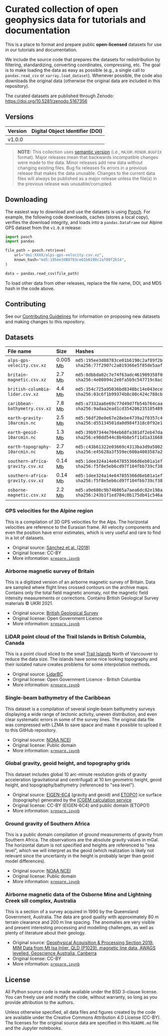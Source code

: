# Curated collection of open geophysics data for tutorials and documentation

This is a place to format and prepare public **open-licensed** datasets for
use in our tutorials and documentation.

We include the source code that prepares the datasets for redistribution
by filtering, standardizing, converting coordinates, compressing, etc.
The goal is to make loading the data as easy as possible (e.g., a single
call to `pandas.read_csv` or `xarray.load_dataset`).
Whenever possible, the code also downloads the original data (otherwise the
original data are included in this repository).

The curated datasets are published through Zenodo:
https://doi.org/10.5281/zenodo.5167356


## Versions

Version | Digital Object Identifier (DOI)
--|--
v1.0.0 | [](https://doi.org/)

> **NOTE:** This collection uses [semantic version](https://semver.org/)
> (i.e., `MAJOR.MINOR.BUGFIX` format).
> Major releases mean that backwards incompatible changes were made to the data.
> Minor releases add new data without changing existing files.
> Bug fix releases fix errors in a previous release that makes the data unusable.
> Changes to the current data files will always be published as a major release
> unless the file(s) in the previous release was unusable/corrupted.


## Downloading

The easiest way to download and use the datasets is using [Pooch](https://www.fatiando.org/pooch).
For example, the following code downloads, caches (stores a local copy), verifies the
download integrity, and loads into a `pandas.DataFrame` our Alpine GPS dataset
from the `v1.0.0` release:

```python
import pooch
import pandas

file_path = pooch.retrieve(
    url="doi:XXXX/alps-gps-velocity.csv.xz",
    known_hash="md5:195ee3d88783ce01b6190c2af89f2b14",
)

data = pandas.read_csv(file_path)
```

To load other data from other releases, replace the file name, DOI, and MD5 hash in the code 
above.


## Contributing

See our [Contributing Guidelines](CONTRIBUTING.md) for information on
proposing new datasets and making changes to this repository.


## Datasets

| File name | Size | Hashes |
|:----------|:-----|:-------|
| `alps-gps-velocity.csv.xz` | 0.005 Mb | `md5:195ee3d88783ce01b6190c2af89f2b14` `sha256:77f2907c2a019366e5f85de5aafcab2d0e90cc2c378171468a7705cab9938584` |
| `britain-magnetic.csv.xz` | 2.7 Mb | `md5:8dbbda02c7e74f63adc461909358f056` `sha256:4e00894c2e0fa5b9c547719c8ac08adb6e788a7074c0dae9fb1b2767cf494b38` |
| `british-columbia-lidar.csv.xz` | 4.4 Mb | `md5:354c725a95036bd8340bc14e043ece5a` `sha256:03c6f1b99374b8c00c424c788cb6956bc00ab477244bb69835d4171312714fe1` |
| `caribbean-bathymetry.csv.xz` | 7.8 Mb | `md5:a7332aa6e69c77d49d7fb54b764caa82` `sha256:9adaa2ead1cd354206235105489b511c4c46833b2e137a3eadc917243d16f09e` |
| `earth-gravity-10arcmin.nc` | 2.5 Mb | `md5:56df20e0e67e28ebe4739a2f0357c4a6` `sha256:d55134501da0d984f318c0f92e1a15a8472176ec7babde5edfdb58855190273e` |
| `earth-geoid-10arcmin.nc` | 1.3 Mb | `md5:39b97344e704eb68fa381df2eb47da0f` `sha256:e98dd544c8b4b8e5f11d1a316684dfbc2612e2860af07b946df46ed9f782a0f6` |
| `earth-topography-10arcmin.nc` | 2.7 Mb | `md5:c43b61322e03669c4313ba3d9a58028d` `sha256:e45628a3f559ec600a4003587a2b575402d22986651ee48806930aa909af4cf6` |
| `southern-africa-gravity.csv.xz` | 0.14 Mb | `md5:1dee324a14e647855366d6eb01a1ef35` `sha256:f5f8e5eb6cd97f104fbb739cf389113cbf28ca8ee003043fab720a0fa7262cac` |
| `southern-africa-gravity.csv.xz` | 0.14 Mb | `md5:1dee324a14e647855366d6eb01a1ef35` `sha256:f5f8e5eb6cd97f104fbb739cf389113cbf28ca8ee003043fab720a0fa7262cac` |
| `osborne-magnetic.csv.xz` | 2.2 Mb | `md5:a9e680c9b746065a7aea6dc82e198af5` `sha256:243b1f1ed784c8b175db41c546a6d77486fa5e8901def766fef43c04d18ee26a` |


### GPS velocities for the Alpine region

This is a compilation of 3D GPS velocities for the Alps.
The horizontal velocities are reference to the Eurasian frame.
All velocity components and even the position have error estimates,
which is very useful and rare to find in a lot of datasets.

* Original source: [Sánchez et al. (2018)](https://doi.org/10.1594/PANGAEA.886889)
* Original license: CC-BY
* More information: [`prepare.ipynb`](https://nbviewer.org/github/fatiando/data/blob/main/alps-gps-velocity/prepare.ipynb)

### Airborne magnetic survey of Britain

This is a digitized version of an airborne magnetic survey of Britain.
Data are sampled where flight lines crossed contours on the archive maps.
Contains only the total field magnetic anomaly, not the magnetic field
intensity measurements or corrections.
Contains British Geological Survey materials © UKRI 2021.

* Original source: [British Geological Survey](https://www.bgs.ac.uk/datasets/gb-aeromagnetic-survey/)
* Original license: Open Government Licence
* More information: [`prepare.ipynb`](https://nbviewer.org/github/fatiando/data/blob/main/britain-magnetic/prepare.ipynb)

### LiDAR point cloud of the Trail Islands in British Columbia, Canada

This is a point cloud sliced to the small
[Trail Islands](https://apps.gov.bc.ca/pub/bcgnws/names/21973.html) North of
Vancouver to reduce the data size.
The islands have some nice looking topography and their isolated nature creates
problems for some interpolation methods.

* Original source: [LidarBC](https://www2.gov.bc.ca/gov/content/data/geographic-data-services/lidarbc)
* Original license: Open Government Licence - British Columbia
* More information: [`prepare.ipynb`](https://nbviewer.org/github/fatiando/data/blob/main/british-columbia-lidar/prepare.ipynb)

### Single-beam bathymetry of the Caribbean

This dataset is a compilation of several single-beam bathymetry surveys
displaying a wide range of tectonic activity, uneven distribution, and
even clear systematic errors in some of the survey lines.
The original data file was compressed with LZMA to save space and make it
possible to upload it to this GitHub repository.

* Original source: [NOAA NCEI](https://ngdc.noaa.gov/mgg/geodas/trackline.html)
* Original license: Public domain
* More information: [`prepare.ipynb`](https://nbviewer.org/github/fatiando/data/blob/main/caribbean-bathymetry/prepare.ipynb)

### Global gravity, geoid height, and topography grids

This dataset includes global 10 arc-minute resolution grids of
gravity acceleration (gravitational and centrifugal) at 10 km geometric height,
geoid height, and topography/bathymetry (referenced to "sea level").

* Original source: [EIGEN-6C4](https://doi.org/10.5880/icgem.2015.1) (gravity
  and geoid) and [ETOPO1](https://doi.org/10.7289/V5C8276M) ice surface
  (topography) generated by the
  [ICGEM calculation service](http://icgem.gfz-potsdam.de/home)
* Original license: CC-BY (EIGEN-6C4) and public domain (ETOPO1)
* More information: [`prepare.ipynb`](https://nbviewer.org/github/fatiando/data/blob/main/global-gravity-topography/prepare.ipynb)

### Ground gravity of Southern Africa

This is a public domain compilation of ground measurements of gravity from
Southern Africa.
The observations are the absolute gravity values in mGal.
The horizontal datum is not specified and heights are referenced to "sea
level", which we will interpret as the geoid (which realization is likely not
relevant since the uncertainty in the height is probably larger than geoid
model differences).

* Original source: [NOAA NCEI](https://www.ngdc.noaa.gov/)
* Original license: Public domain
* More information: [`prepare.ipynb`](https://nbviewer.org/github/fatiando/data/blob/main/southern-africa-gravity/prepare.ipynb)

### Airborne magnetic data of the Osborne Mine and Lightning Creek sill complex, Australia

This is a section of a survey acquired in 1990 by the Queensland Government,
Australia. The data are good quality with approximately 80 m terrain clearance
and 200 m line spacing. The anomalies are very visible and present interesting
processing and modelling challenges, as well as plenty of literature about
their geology.

* Original source: [Geophysical Acquisition & Processing Section 2019. MIM Data from Mt Isa Inlier, QLD (P1029), magnetic line data, AWAGS levelled. Geoscience Australia, Canberra](http://pid.geoscience.gov.au/dataset/ga/142419)
* Original license: CC-BY
* More information: [`prepare.ipynb`](https://nbviewer.org/github/fatiando/data/blob/main/osborne-magnetic/prepare.ipynb)


## License

All Python source code is made available under the BSD 3-clause license. You
can freely use and modify the code, without warranty, so long as you provide
attribution to the authors.

Unless otherwise specified, all data files and figures created by the code are
available under the Creative Commons Attribution 4.0 License (CC-BY).
The licenses for the original source data are specified in this `README.md`
file and the Jupyter notebooks.
